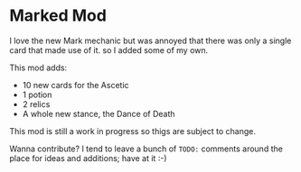 # Marked Mod
I love the new Mark mechanic but was annoyed that there was only a single card that made use of it. so I added some of my own.

This mod adds:

- 10 new cards for the Ascetic
- 1 potion
- 2 relics
- A whole new stance, the Dance of Death

This mod is still a work in progress so thigs are subject to change.

Wanna contribute? I tend to leave a bunch of `TODO:` comments around the place for ideas and additions; have at it :-)